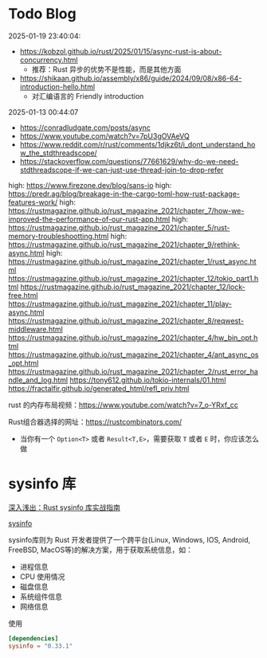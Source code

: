 # Todo Blog
2025-01-19 23:40:04:
- https://kobzol.github.io/rust/2025/01/15/async-rust-is-about-concurrency.html
  - 推荐：Rust 异步的优势不是性能，而是其他方面
- https://shikaan.github.io/assembly/x86/guide/2024/09/08/x86-64-introduction-hello.html
  - 对汇编语言的 Friendly introduction

2025-01-13 00:44:07 
- https://conradludgate.com/posts/async
- https://www.youtube.com/watch?v=7pU3gOVAeVQ
- https://www.reddit.com/r/rust/comments/1djkz6t/i_dont_understand_how_the_stdthreadscope/
- https://stackoverflow.com/questions/77661629/why-do-we-need-stdthreadscope-if-we-can-just-use-thread-join-to-drop-refer

high: https://www.firezone.dev/blog/sans-io
high: https://predr.ag/blog/breakage-in-the-cargo-toml-how-rust-package-features-work/
high: https://rustmagazine.github.io/rust_magazine_2021/chapter_7/how-we-improved-the-performance-of-our-rust-app.html
high: https://rustmagazine.github.io/rust_magazine_2021/chapter_5/rust-memory-troubleshootting.html
high: https://rustmagazine.github.io/rust_magazine_2021/chapter_9/rethink-async.html
high: https://rustmagazine.github.io/rust_magazine_2021/chapter_1/rust_async.html
https://rustmagazine.github.io/rust_magazine_2021/chapter_12/tokio_part1.html
https://rustmagazine.github.io/rust_magazine_2021/chapter_12/lock-free.html
https://rustmagazine.github.io/rust_magazine_2021/chapter_11/play-async.html
https://rustmagazine.github.io/rust_magazine_2021/chapter_8/reqwest-middleware.html
https://rustmagazine.github.io/rust_magazine_2021/chapter_4/hw_bin_opt.html
https://rustmagazine.github.io/rust_magazine_2021/chapter_4/ant_async_os_opt.html
https://rustmagazine.github.io/rust_magazine_2021/chapter_2/rust_error_handle_and_log.html
https://tony612.github.io/tokio-internals/01.html
https://fractalfir.github.io/generated_html/refl_priv.html

rust 的内存布局视频：https://www.youtube.com/watch?v=7_o-YRxf_cc

Rust组合器选择的网址：https://rustcombinators.com/
- 当你有一个 `Option<T>` 或者 `Result<T,E>`，需要获取 `T` 或者 `E` 时，你应该怎么做


# sysinfo 库
[深入浅出：Rust sysinfo 库实战指南](https://mp.weixin.qq.com/s?__biz=MjM5OTc0NTUxMg==&mid=2452977070&idx=1&sn=aae88895e21d43f9a714d0cedd812e52&chksm=b0f7172987809e3fbae25fe908c86981c13727748a0431852bcaf2e9482c04392a1545a354cc&cur_album_id=3824647361294991361&scene=190#rd)

[sysinfo](https://crates.io/crates/sysinfo)

sysinfo库则为 Rust 开发者提供了一个跨平台(Linux, Windows, IOS, Android, FreeBSD, MacOS等)的解决方案，用于获取系统信息，如：
- 进程信息
- CPU 使用情况
- 磁盘信息
- 系统组件信息
- 网络信息

使用
```toml
[dependencies]
sysinfo = "0.33.1"
```



